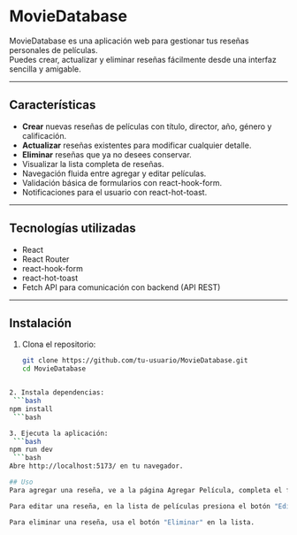 # MovieDatabase

MovieDatabase es una aplicación web para gestionar tus reseñas personales de películas.  
Puedes crear, actualizar y eliminar reseñas fácilmente desde una interfaz sencilla y amigable.

---

## Características

- **Crear** nuevas reseñas de películas con título, director, año, género y calificación.  
- **Actualizar** reseñas existentes para modificar cualquier detalle.  
- **Eliminar** reseñas que ya no desees conservar.  
- Visualizar la lista completa de reseñas.  
- Navegación fluida entre agregar y editar películas.  
- Validación básica de formularios con react-hook-form.  
- Notificaciones para el usuario con react-hot-toast.  

---

## Tecnologías utilizadas

- React  
- React Router  
- react-hook-form  
- react-hot-toast  
- Fetch API para comunicación con backend (API REST)  

---

## Instalación

1. Clona el repositorio:  
   ```bash
   git clone https://github.com/tu-usuario/MovieDatabase.git
   cd MovieDatabase
  ```bash

2. Instala dependencias:
   ```bash
npm install
   ```bash

3. Ejecuta la aplicación:
   ```bash
npm run dev
   ```bash
Abre http://localhost:5173/ en tu navegador.

## Uso
Para agregar una reseña, ve a la página Agregar Película, completa el formulario y presiona "Guardar".

Para editar una reseña, en la lista de películas presiona el botón "Editar" y se cargará el formulario con los datos de la película para modificar.

Para eliminar una reseña, usa el botón "Eliminar" en la lista.
